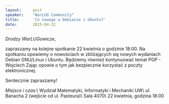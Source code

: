 ```yaml
---
layout:     post
speaker:    "WarLUG Community"
title:      'Co nowego w Debianie i Ubuntu?'
date:       2015-04-22
---
```


_Drodzy WarLUGowicze_,

zapraszamy na kolejne spotkanie 22 kwietnia o godzinie 18:00. Na spotkaniu
opowiemy o nowościach w zbliżających się nowych wydaniach Debian GNU/Linux i
Ubuntu. Będziemy również kontynuować temat PGP - Wojciech Zając opowie o
tym jak bezpiecznie korzystać z poczty elektronicznej.

Serdecznie zapraszamy!

_Miejsce i czas:_\\
Wydział Matematyki, Informatyki i Mechaniki UW\\
ul. Banacha 2 (wejście od ul. Pasteura)\\
Sala 4070\\
22 kwietnia, godzina 18:00
